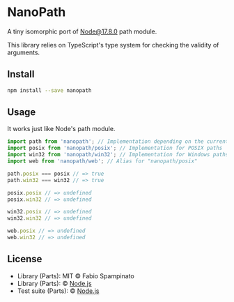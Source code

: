 # NanoPath

A tiny isomorphic port of Node@17.8.0 path module.

This library relies on TypeScript's type system for checking the validity of arguments.

## Install

```sh
npm install --save nanopath
```

## Usage

It works just like Node's path module.

```ts
import path from 'nanopath'; // Implementation depending on the current platform
import posix from 'nanopath/posix'; // Implementation for POSIX paths
import win32 from 'nanopath/win32'; // Implementation for Windows paths
import web from 'nanopath/web'; // Alias for "nanopath/posix"

path.posix === posix // => true
path.win32 === win32 // => true

posix.posix // => undefined
posix.win32 // => undefined

win32.posix // => undefined
win32.win32 // => undefined

web.posix // => undefined
web.win32 // => undefined
```

## License

- Library (Parts): MIT © Fabio Spampinato
- Library (Parts): © [Node.js](https://github.com/nodejs/node/blob/master/LICENSE)
- Test suite (Parts): © [Node.js](https://github.com/nodejs/node/blob/master/LICENSE)
